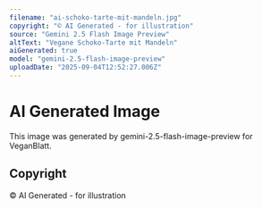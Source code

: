 ```yaml
---
filename: "ai-schoko-tarte-mit-mandeln.jpg"
copyright: "© AI Generated - for illustration"
source: "Gemini 2.5 Flash Image Preview"
altText: "Vegane Schoko-Tarte mit Mandeln"
aiGenerated: true
model: "gemini-2.5-flash-image-preview"
uploadDate: "2025-09-04T12:52:27.006Z"
---
```


# AI Generated Image

This image was generated by gemini-2.5-flash-image-preview for VeganBlatt.

## Copyright
© AI Generated - for illustration
